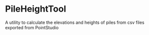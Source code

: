 # PileHeightTool
A utility to calculate the elevations and heights of piles from csv files exported from PointStudio
